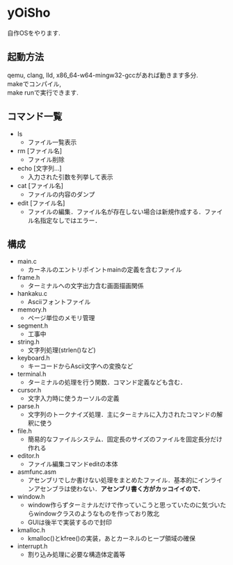 # yOiSho
自作OSをやります.

## 起動方法
qemu, clang, lld, x86\_64-w64-mingw32-gccがあれば動きます多分.  
makeでコンパイル,   
make runで実行できます. 

## コマンド一覧
* ls
  * ファイル一覧表示
* rm [ファイル名]
  * ファイル削除
* echo [文字列...]
  * 入力された引数を列挙して表示
* cat [ファイル名]
  * ファイルの内容のダンプ
* edit [ファイル名]
  * ファイルの編集．ファイル名が存在しない場合は新規作成する．ファイル名指定なしではエラー．

## 構成
* main.c
  * カーネルのエントリポイントmainの定義を含むファイル
* frame.h
  * ターミナルへの文字出力含む画面描画関係
* hankaku.c
  * Asciiフォントファイル
* memory.h
  * ページ単位のメモリ管理
* segment.h
  * 工事中
* string.h
  * 文字列処理(strlen()など)
* keyboard.h
  * キーコードからAscii文字への変換など
* terminal.h
  * ターミナルの処理を行う関数．コマンド定義なども含む．
* cursor.h
  * 文字入力時に使うカーソルの定義
* parse.h
  * 文字列のトークナイズ処理．主にターミナルに入力されたコマンドの解釈に使う
* file.h
  * 簡易的なファイルシステム．固定長のサイズのファイルを固定長分だけ作れる
* editor.h
  * ファイル編集コマンドeditの本体
* asmfunc.asm
  * アセンブリでしか書けない処理をまとめたファイル．基本的にインラインアセンブラは使わない．**アセンブリ書く方がカッコイイので．**
* window.h
  * window作らずターミナルだけで作っていこうと思っていたのに気づいたらwindowクラスのようなものを作っており敗北
  * GUIは後半で実装するので封印
* kmalloc.h
  * kmalloc()とkfree()の実装，あとカーネルのヒープ領域の確保
* interrupt.h
  * 割り込み処理に必要な構造体定義等
